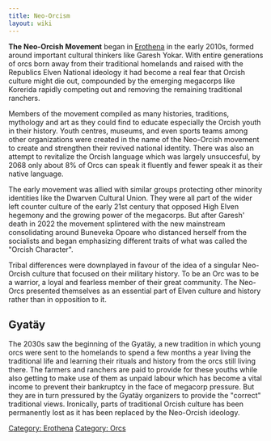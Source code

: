 ```yaml
---
title: Neo-Orcism
layout: wiki
---
```

**The Neo-Orcish Movement** began in [Erothena](Erothena "wikilink") in
the early 2010s, formed around important cultural thinkers like Garesh
Yokar. With entire generations of orcs born away from their traditional
homelands and raised with the Republics Elven National ideology it had
become a real fear that Orcish culture might die out, compounded by the
emerging megacorps like Korerida rapidly competing out and removing the
remaining traditional ranchers.

Members of the movement compiled as many histories, traditions,
mythology and art as they could find to educate especially the Orcish
youth in their history. Youth centres, museums, and even sports teams
among other organizations were created in the name of the Neo-Orcish
movement to create and strengthen their revived national identity. There
was also an attempt to revitalize the Orcish language which was largely
unsuccesful, by 2068 only about 8% of Orcs can speak it fluently and
fewer speak it as their native language.

The early movement was allied with similar groups protecting other
minority identities like the Dwarven Cultural Union. They were all part
of the wider left counter culture of the early 21st century that opposed
High Elven hegemony and the growing power of the megacorps. But after
Garesh' death in 2022 the movement splintered with the new mainstream
consolidating around Buneveka Opoare who distanced herself from the
socialists and began emphasizing different traits of what was called the
"Orcish Character".

Tribal differences were downplayed in favour of the idea of a singular
Neo-Orcish culture that focused on their military history. To be an Orc
was to be a warrior, a loyal and fearless member of their great
community. The Neo-Orcs presented themselves as an essential part of
Elven culture and history rather than in opposition to it.

## Gyatäy

The 2030s saw the beginning of the Gyatäy, a new tradition in which
young orcs were sent to the homelands to spend a few months a year
living the traditional life and learning their rituals and history from
the orcs still living there. The farmers and ranchers are paid to
provide for these youths while also getting to make use of them as
unpaid labour which has become a vital income to prevent their
bankruptcy in the face of megacorp pressure. But they are in turn
pressured by the Gyatäy organizers to provide the "correct" traditional
views. Ironically, parts of traditional Orcish culture has been
permanently lost as it has been replaced by the Neo-Orcish ideology.

[Category: Erothena](Category:_Erothena "wikilink") [Category:
Orcs](Category:_Orcs "wikilink")